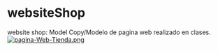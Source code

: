# websiteShop
 website shop: Model Copy/Modelo de pagina web realizado en clases.
[![pagina-Web-Tienda.png](https://i.postimg.cc/xjRB3Vss/pagina-Web-Tienda.png)](https://postimg.cc/grxMGQbR)
